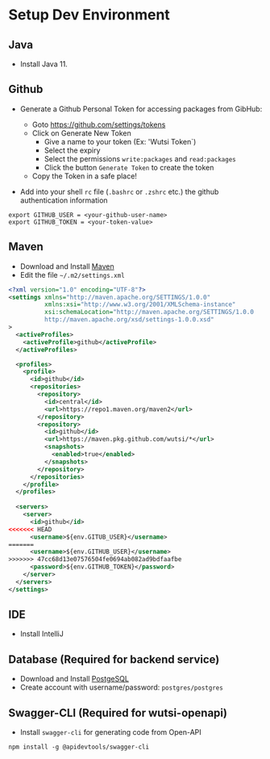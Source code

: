 # Setup Dev Environment
## Java
- Install Java 11.

## Github
- Generate a Github Personal Token for accessing packages from GibHub:
  - Goto https://github.com/settings/tokens
  - Click on Generate New Token
    - Give a name to your token (Ex: 'Wutsi Token`)
    - Select the expiry
    - Select the permissions `write:packages` and `read:packages`
    - Click the button `Generate Token` to create the token
  - Copy the Token in a safe place!

- Add into your shell `rc` file (`.bashrc` or `.zshrc` etc.) the github authentication information
```shell
export GITHUB_USER = <your-github-user-name>
export GITHUB_TOKEN = <your-token-value>
```

## Maven
- Download and Install [Maven](https://maven.apache.org/download.cgi)
- Edit the file `~/.m2/settings.xml`

```xml
<?xml version="1.0" encoding="UTF-8"?>
<settings xmlns="http://maven.apache.org/SETTINGS/1.0.0"  
          xmlns:xsi="http://www.w3.org/2001/XMLSchema-instance"  
          xsi:schemaLocation="http://maven.apache.org/SETTINGS/1.0.0
          http://maven.apache.org/xsd/settings-1.0.0.xsd"
>
  <activeProfiles>
    <activeProfile>github</activeProfile>
  </activeProfiles>

  <profiles>
    <profile>
      <id>github</id>
      <repositories>
        <repository>
          <id>central</id>
          <url>https://repo1.maven.org/maven2</url>
        </repository>
        <repository>
          <id>github</id>
          <url>https://maven.pkg.github.com/wutsi/*</url>
          <snapshots>
            <enabled>true</enabled>
          </snapshots>
        </repository>
      </repositories>
    </profile>
  </profiles>
  
  <servers>
    <server>
      <id>github</id>
<<<<<<< HEAD
      <username>${env.GITUB_USER}</username>
=======
      <username>${env.GITHUB_USER}</username>
>>>>>>> 47cc68d13e07576504fe0694ab082ad9bdfaafbe
      <password>${env.GITHUB_TOKEN}</password>
    </server>
  </servers>
</settings>
```

## IDE
- Install IntelliJ

## Database (Required for backend service)
- Download and Install [PostgeSQL](https://www.postgresql.org/download/)
- Create account with username/password: `postgres/postgres`

## Swagger-CLI (Required for wutsi-openapi)
- Install `swagger-cli` for generating code from Open-API
```
npm install -g @apidevtools/swagger-cli
```
